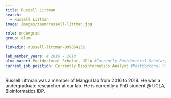 ```yaml
---
title: Russell Littman
search:
  - Russell Littman
image: images/team/russell-littman.jpg

role: undergrad
group: alum

linkedin: russell-littman-999864132

lab_member_years: # 2016 - 2018
alma_mater: Postdoctoral Scholar, UCLA #Currently Postdoctoral Scholar, UCLA 🎓 <br> <br> Postdoctoral Scholar at Genentech 
current_job_position: Currently Bioinformatics Analyst #Postdoctoral Scholar at Genentech #Former Undergraduate Researcher, May 2017 - June 2018 at Mangul Lab
---
```


Russell Littman was a member of Mangul lab from 2016 to 2018. He was a undergraduate researcher at our lab. He is currently a PhD student @ UCLA, Bioinformatics IDP.

